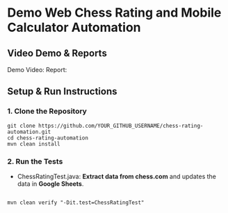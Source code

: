 # Demo Web Chess Rating and Mobile Calculator Automation
## Video Demo & Reports
Demo Video: 
Report: 
## Setup & Run Instructions

### 1. Clone the Repository
```
git clone https://github.com/YOUR_GITHUB_USERNAME/chess-rating-automation.git
cd chess-rating-automation
mvn clean install
```
### 2. Run the Tests
- ChessRatingTest.java: **Extract data from chess.com** and updates the data in **Google Sheets**.
```

mvn clean verify "-Dit.test=ChessRatingTest"

```
